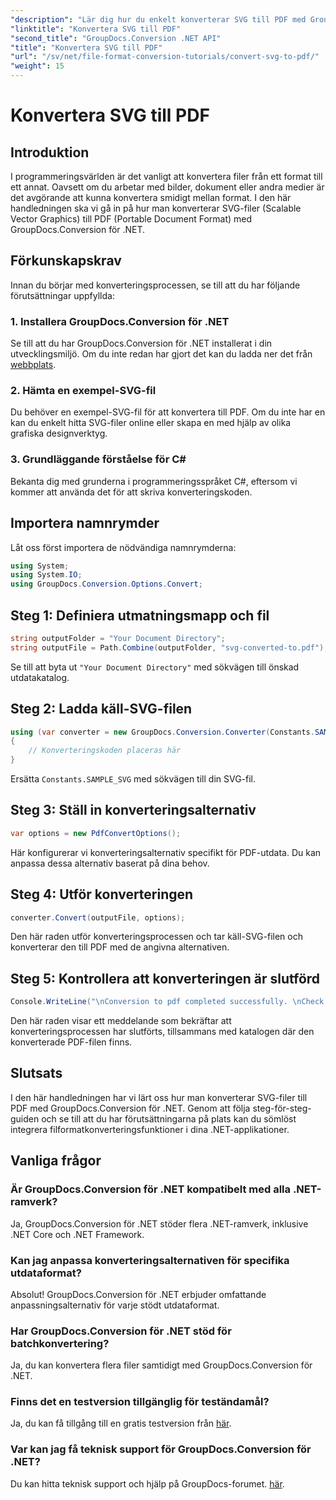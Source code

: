 ```yaml
---
"description": "Lär dig hur du enkelt konverterar SVG till PDF med GroupDocs.Conversion för .NET. Effektivisera din dokumenthanteringsprocess."
"linktitle": "Konvertera SVG till PDF"
"second_title": "GroupDocs.Conversion .NET API"
"title": "Konvertera SVG till PDF"
"url": "/sv/net/file-format-conversion-tutorials/convert-svg-to-pdf/"
"weight": 15
---
```


# Konvertera SVG till PDF

## Introduktion
I programmeringsvärlden är det vanligt att konvertera filer från ett format till ett annat. Oavsett om du arbetar med bilder, dokument eller andra medier är det avgörande att kunna konvertera smidigt mellan format. I den här handledningen ska vi gå in på hur man konverterar SVG-filer (Scalable Vector Graphics) till PDF (Portable Document Format) med GroupDocs.Conversion för .NET.
## Förkunskapskrav
Innan du börjar med konverteringsprocessen, se till att du har följande förutsättningar uppfyllda:
### 1. Installera GroupDocs.Conversion för .NET
Se till att du har GroupDocs.Conversion för .NET installerat i din utvecklingsmiljö. Om du inte redan har gjort det kan du ladda ner det från [webbplats](https://releases.groupdocs.com/conversion/net/).
### 2. Hämta en exempel-SVG-fil
Du behöver en exempel-SVG-fil för att konvertera till PDF. Om du inte har en kan du enkelt hitta SVG-filer online eller skapa en med hjälp av olika grafiska designverktyg.
### 3. Grundläggande förståelse för C#
Bekanta dig med grunderna i programmeringsspråket C#, eftersom vi kommer att använda det för att skriva konverteringskoden.

## Importera namnrymder
Låt oss först importera de nödvändiga namnrymderna:
```csharp
using System;
using System.IO;
using GroupDocs.Conversion.Options.Convert;
```
## Steg 1: Definiera utmatningsmapp och fil
```csharp
string outputFolder = "Your Document Directory";
string outputFile = Path.Combine(outputFolder, "svg-converted-to.pdf");
```
Se till att byta ut `"Your Document Directory"` med sökvägen till önskad utdatakatalog.
## Steg 2: Ladda käll-SVG-filen
```csharp
using (var converter = new GroupDocs.Conversion.Converter(Constants.SAMPLE_SVG))
{
    // Konverteringskoden placeras här
}
```
Ersätta `Constants.SAMPLE_SVG` med sökvägen till din SVG-fil.
## Steg 3: Ställ in konverteringsalternativ
```csharp
var options = new PdfConvertOptions();
```
Här konfigurerar vi konverteringsalternativ specifikt för PDF-utdata. Du kan anpassa dessa alternativ baserat på dina behov.
## Steg 4: Utför konverteringen
```csharp
converter.Convert(outputFile, options);
```
Den här raden utför konverteringsprocessen och tar käll-SVG-filen och konverterar den till PDF med de angivna alternativen.
## Steg 5: Kontrollera att konverteringen är slutförd
```csharp
Console.WriteLine("\nConversion to pdf completed successfully. \nCheck output in {0}", outputFolder);
```
Den här raden visar ett meddelande som bekräftar att konverteringsprocessen har slutförts, tillsammans med katalogen där den konverterade PDF-filen finns.

## Slutsats
I den här handledningen har vi lärt oss hur man konverterar SVG-filer till PDF med GroupDocs.Conversion för .NET. Genom att följa steg-för-steg-guiden och se till att du har förutsättningarna på plats kan du sömlöst integrera filformatkonverteringsfunktioner i dina .NET-applikationer.
## Vanliga frågor
### Är GroupDocs.Conversion för .NET kompatibelt med alla .NET-ramverk?
Ja, GroupDocs.Conversion för .NET stöder flera .NET-ramverk, inklusive .NET Core och .NET Framework.
### Kan jag anpassa konverteringsalternativen för specifika utdataformat?
Absolut! GroupDocs.Conversion för .NET erbjuder omfattande anpassningsalternativ för varje stödt utdataformat.
### Har GroupDocs.Conversion för .NET stöd för batchkonvertering?
Ja, du kan konvertera flera filer samtidigt med GroupDocs.Conversion för .NET.
### Finns det en testversion tillgänglig för teständamål?
Ja, du kan få tillgång till en gratis testversion från [här](https://releases.groupdocs.com/).
### Var kan jag få teknisk support för GroupDocs.Conversion för .NET?
Du kan hitta teknisk support och hjälp på GroupDocs-forumet. [här](https://forum.groupdocs.com/c/conversion/11).
